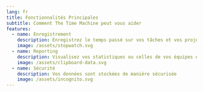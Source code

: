 ```yaml
---
lang: fr
title: Fonctionnalités Principales
subtitle: Comment The Time Machine peut vous aider
features:
  - name: Enregistrement
    description: Enregistrez le temps passé sur vos tâches et vos projets
    image: /assets/stopwatch.svg
  - name: Reporting
    description: Visualisez vos statistiques ou celles de vos équipes en un coup d'oeil
    image: /assets/clipboard-data.svg
  - name: Sécurité
    description: Vos données sont stockées de manière sécurisée
    image: /assets/incognito.svg
---
```

